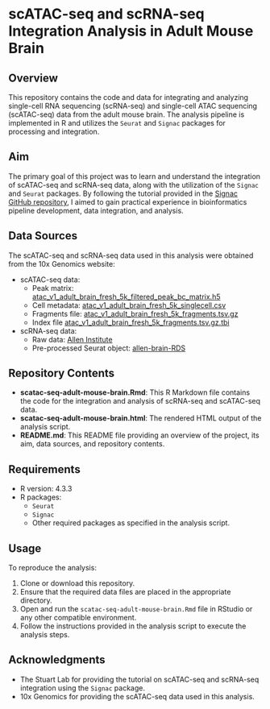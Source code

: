 # scATAC-seq and scRNA-seq Integration Analysis in Adult Mouse Brain

## Overview
This repository contains the code and data for integrating and analyzing single-cell RNA sequencing (scRNA-seq) and single-cell ATAC sequencing (scATAC-seq) data from the adult mouse brain. The analysis pipeline is implemented in R and utilizes the `Seurat` and `Signac` packages for processing and integration.

## Aim
The primary goal of this project was to learn and understand the integration of scATAC-seq and scRNA-seq data, along with the utilization of the `Signac` and `Seurat` packages. By following the tutorial provided in the [Signac GitHub repository](https://github.com/stuart-lab/signac/blob/master/vignettes/mouse_brain_vignette.Rmd), I aimed to gain practical experience in bioinformatics pipeline development, data integration, and analysis.

## Data Sources
The scATAC-seq and scRNA-seq data used in this analysis were obtained from the 10x Genomics website:
- scATAC-seq data:
  - Peak matrix: [atac_v1_adult_brain_fresh_5k_filtered_peak_bc_matrix.h5](http://cf.10xgenomics.com/samples/cell-atac/1.1.0/atac_v1_adult_brain_fresh_5k/atac_v1_adult_brain_fresh_5k_filtered_peak_bc_matrix.h5)
  - Cell metadata: [atac_v1_adult_brain_fresh_5k_singlecell.csv](http://cf.10xgenomics.com/samples/cell-atac/1.1.0/atac_v1_adult_brain_fresh_5k/atac_v1_adult_brain_fresh_5k_singlecell.csv)
  - Fragments file: [atac_v1_adult_brain_fresh_5k_fragments.tsv.gz](http://cf.10xgenomics.com/samples/cell-atac/1.1.0/atac_v1_adult_brain_fresh_5k/atac_v1_adult_brain_fresh_5k_fragments.tsv.gz)
  - Index file [atac_v1_adult_brain_fresh_5k_fragments.tsv.gz.tbi](http://cf.10xgenomics.com/samples/cell-atac/1.1.0/atac_v1_adult_brain_fresh_5k/atac_v1_adult_brain_fresh_5k_fragments.tsv.gz.tbi)
- scRNA-seq data:
  - Raw data: [Allen Institute](http://celltypes.brain-map.org/api/v2/well_known_file_download/694413985)
  - Pre-processed Seurat object: [allen-brain-RDS](https://signac-objects.s3.amazonaws.com/allen_brain.rds)

## Repository Contents
- **scatac-seq-adult-mouse-brain.Rmd**: This R Markdown file contains the code for the integration and analysis of scRNA-seq and scATAC-seq data.
- **scatac-seq-adult-mouse-brain.html**: The rendered HTML output of the analysis script.
- **README.md**: This README file providing an overview of the project, its aim, data sources, and repository contents.

## Requirements
- R version: 4.3.3
- R packages:
  - `Seurat`
  - `Signac`
  - Other required packages as specified in the analysis script.

## Usage
To reproduce the analysis:
1. Clone or download this repository.
2. Ensure that the required data files are placed in the appropriate directory.
3. Open and run the `scatac-seq-adult-mouse-brain.Rmd` file in RStudio or any other compatible environment.
4. Follow the instructions provided in the analysis script to execute the analysis steps.

## Acknowledgments
- The Stuart Lab for providing the tutorial on scATAC-seq and scRNA-seq integration using the `Signac` package.
- 10x Genomics for providing the scATAC-seq data used in this analysis.
